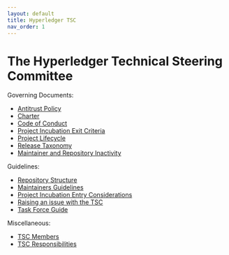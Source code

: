 ```yaml
---
layout: default
title: Hyperledger TSC
nav_order: 1
---
```

[//]: # (SPDX-License-Identifier: CC-BY-4.0)

# The Hyperledger Technical Steering Committee

Governing Documents:

* [Antitrust Policy](./antitrust.md)
* [Charter](./charter.md)
* [Code of Conduct](./code-of-conduct.md)
* [Project Incubation Exit Criteria](./project-incubation-exit.md)
* [Project Lifecycle](./project-lifecycle.md)
* [Release Taxonomy](./release-taxonomy.md)
* [Maintainer and Repository Inactivity](./inactivity.md)

Guidelines:

* [Repository Structure](./repository-structure.md)
* [Maintainers Guidelines](./MAINTAINERS-guidelines.md)
* [Project Incubation Entry Considerations](./project-incubation-entry-considerations.md)
* [Raising an issue with the TSC](./raising-an-issue.md)
* [Task Force Guide](./task-force-guide.md)

Miscellaneous:

* [TSC Members](./tsc-members.md)
* [TSC Responsibilities](./tsc-responsibilities.md)
